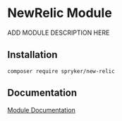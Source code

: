 # NewRelic Module

ADD MODULE DESCRIPTION HERE

## Installation

```
composer require spryker/new-relic
```

## Documentation

[Module Documentation](https://academy.spryker.com/developing_with_spryker/module_guide/modules.html)
